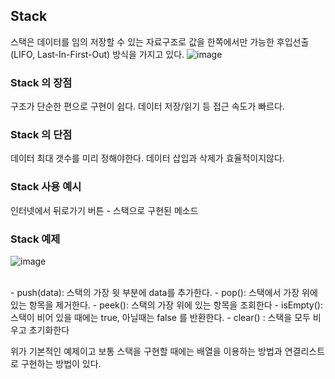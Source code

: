 

## Stack
스택은 데이터를 임의 저장할 수 있는 자료구조로 값을 한쪽에서만 가능한 후입선출(LIFO, Last-In-First-Out) 방식을 가지고 있다.
![image](https://user-images.githubusercontent.com/62210870/182622365-20815091-0fcb-4252-83e8-10713d5666d5.png)
<br>

### Stack 의 장점
구조가 단순한 편으로 구현이 쉽다. 
데이터 저장/읽기 등 접근 속도가 빠르다.
<br>

### Stack 의 단점
데이터 최대 갯수를 미리 정해야한다.
데이터 삽입과 삭제가 효율적이지않다.
<br>

### Stack 사용 예시
인터넷에서 뒤로가기 버튼 - 스택으로 구현된 메소드
<br>

### Stack 예제

![image](https://user-images.githubusercontent.com/62210870/182639658-54c1c063-f354-40a9-8675-30a3964ee013.png)

<br>
-&nbsp;push(data):  스택의 가장 윗 부분에 data를 추가한다.
-&nbsp;pop(): 스택에서 가장 위에 있는 항목을 제거한다.
-&nbsp;peek(): 스택의 가장 위에 있는 항목을 조회한다
-&nbsp;isEmpty(): 스택이 비어 있을 때에는 true, 아닐때는 false 를 반환한다.
-&nbsp;clear() : 스택을 모두 비우고 초기화한다

위가 기본적인 예제이고 보통 스택을 구현할 때에는 배열을 이용하는 방법과 연결리스트로 구현하는 방법이 있다.
